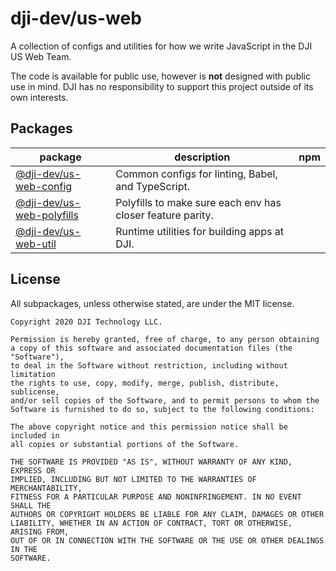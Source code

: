 # dji-dev/us-web

A collection of configs and utilities for how we write JavaScript in the DJI US Web Team.

The code is available for public use, however is **not** designed with public use in mind. DJI has no responsibility to support this project outside of its own interests.

## Packages

|package|description|npm|
|-------|-----------|---|
|[@dji-dev/us-web-config](packages/web-config)|Common configs for linting, Babel, and TypeScript.||
|[@dji-dev/us-web-polyfills](packages/web-polyfills)|Polyfills to make sure each env has closer feature parity.||
|[@dji-dev/us-web-util](packages/web-util)|Runtime utilities for building apps at DJI.||

## License

All subpackages, unless otherwise stated, are under the MIT license.

```
Copyright 2020 DJI Technology LLC.

Permission is hereby granted, free of charge, to any person obtaining
a copy of this software and associated documentation files (the "Software"),
to deal in the Software without restriction, including without limitation
the rights to use, copy, modify, merge, publish, distribute, sublicense,
and/or sell copies of the Software, and to permit persons to whom the
Software is furnished to do so, subject to the following conditions:

The above copyright notice and this permission notice shall be included in
all copies or substantial portions of the Software.

THE SOFTWARE IS PROVIDED "AS IS", WITHOUT WARRANTY OF ANY KIND, EXPRESS OR
IMPLIED, INCLUDING BUT NOT LIMITED TO THE WARRANTIES OF MERCHANTABILITY,
FITNESS FOR A PARTICULAR PURPOSE AND NONINFRINGEMENT. IN NO EVENT SHALL THE
AUTHORS OR COPYRIGHT HOLDERS BE LIABLE FOR ANY CLAIM, DAMAGES OR OTHER
LIABILITY, WHETHER IN AN ACTION OF CONTRACT, TORT OR OTHERWISE, ARISING FROM,
OUT OF OR IN CONNECTION WITH THE SOFTWARE OR THE USE OR OTHER DEALINGS IN THE
SOFTWARE.
```